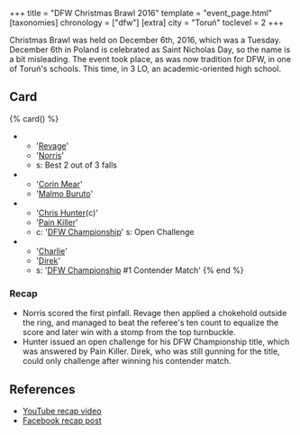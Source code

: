 +++
title = "DFW Christmas Brawl 2016"
template = "event_page.html"
[taxonomies]
chronology = ["dfw"]
[extra]
city = "Toruń"
toclevel = 2
+++

Christmas Brawl was held on December 6th, 2016, which was a Tuesday. December 6th in Poland is celebrated as Saint Nicholas Day, so the name is a bit misleading. The event took place, as was now tradition for DFW, in one of Toruń's schools. This time, in 3 LO, an academic-oriented high school.

## Card

{% card() %}
- - '[Revage](@/w/rafael-kid.md)'
  - '[Norris](@/w/isnorr.md)'
  - s: Best 2 out of 3 falls
- - '[Corin Mear](@/w/corin-mear.md)'
  - '[Malmo Buruto](@/w/malmo-buruto.md)'
- - '[Chris Hunter](@/w/chris-hunter.md)(c)'
  - '[Pain Killer](@/w/pain-killer.md)'
  - c: '[DFW Championship](@/c/dfw-championship.md)'
    s: Open Challenge
- - '[Charlie](@/w/madman-charlie.md)'
  - '[Direk](@/w/direk.md)'
  - s: '[DFW Championship](@/c/dfw-championship.md) #1 Contender Match'
{% end %}

### Recap

* Norris scored the first pinfall. Revage then applied a chokehold outside the ring, and managed to beat the referee's ten count to equalize the score and later win with a stomp from the top turnbuckle.
* Hunter issued an open challenge for his DFW Championship title, which was answered by Pain Killer. Direk, who was still gunning for the title, could only challenge after winning his contender match.

## References

* [YouTube recap video](https://www.youtube.com/watch?v=2Z6laO3Fq8E)
* [Facebook recap post](https://www.facebook.com/DreamFactoryWrestling/posts/pfbid0XEhCbdnXJ3jhNtkPryh2yXvpVufw2Pp9KzW3CzotnQRLHbZzbr5yryBq8QUXhwypl)
